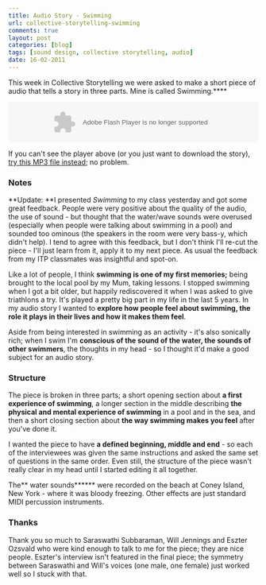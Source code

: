 ```yaml
---
title: Audio Story - Swimming
url: collective-storytelling-swimming
comments: true
layout: post
categories: [blog]
tags: [sound design, collective storytelling, audio]
date: 16-02-2011
---
```

<p class="intro">This week in Collective Storytelling we were asked to make a short piece of audio that tells a story in three parts. Mine is called Swimming.****</p>
<object height="81" width="100%"> <param name="movie" value="http://player.soundcloud.com/player.swf?url=http%3A%2F%2Fapi.soundcloud.com%2Ftracks%2F10626896&amp;show_comments=true&amp;auto_play=false&amp;color=eac54e"></param> <param name="allowscriptaccess" value="always"></param> <embed allowscriptaccess="always" height="81" src="http://player.soundcloud.com/player.swf?url=http%3A%2F%2Fapi.soundcloud.com%2Ftracks%2F10626896&amp;show_comments=true&amp;auto_play=false&amp;color=eac54e" type="application/x-shockwave-flash" width="100%"></embed> </object>

If you can't see the player above (or you just want to download the story), <a href="http://paulmay.org/images/uploads/paulmay-swimming.mp3" title="try this MP3 file instead">try this MP3 file instead</a>; no problem.

### Notes
<p class="update">**Update: **I presented <em>Swimming</em> to my class yesterday and got some great feedback. People were very positive about the quality of the audio, the use of sound - but thought that the water/wave sounds were overused (especially when people were talking about swimming in a pool) and sounded too ominous (the speakers in the room were very bass-y, which didn't help). I tend to agree with this feedback, but I don't think I'll re-cut the piece - I'll just learn from it, apply it to my next piece. As usual the feedback from my ITP classmates was insightful and spot-on.

Like a lot of people, I think **swimming is one of my first memories;** being brought to the local pool by my Mum, taking lessons. I stopped swimming when I got a bit older, but happily rediscovered it  when I was asked to give triathlons a try. It's played a pretty big part in my life in the last 5 years. In my audio story I wanted to **explore how people feel about swimming, the role it plays in their lives and how it makes them feel**.

Aside from being interested in swimming as an activity - it's also sonically rich; when I swim I'm **conscious of the sound of the water, the sounds of other swimmers**, the thoughts in my head - so I thought it'd make a good subject for an audio story.

### Structure
The piece is broken in three parts; a short opening section about **a first experience of swimming**, a longer section in the middle describing **the physical and mental experience of swimming** in a pool and in the sea, and then a short closing section about **the way swimming makes you feel** after you've done it. 

I wanted the piece to have **a defined beginning, middle and end** - so each of the interviewees was given the same instructions and asked the same set of questions in the same order. Even still, the structure of the piece wasn't really clear in my head until I started editing it all together.

The** water sounds****** were recorded on the beach at Coney Island, New York - where it was bloody freezing. Other effects are just standard MIDI percussion instruments. 

### Thanks
Thank you so much to Saraswathi Subbaraman, Will Jennings and Eszter Ozsvald who were kind enough to talk to me for the piece; they are nice people. Eszter's interview isn't featured in the final piece; the symmetry between Saraswathi and Will's voices (one male, one female) just worked well so I stuck with that. 


